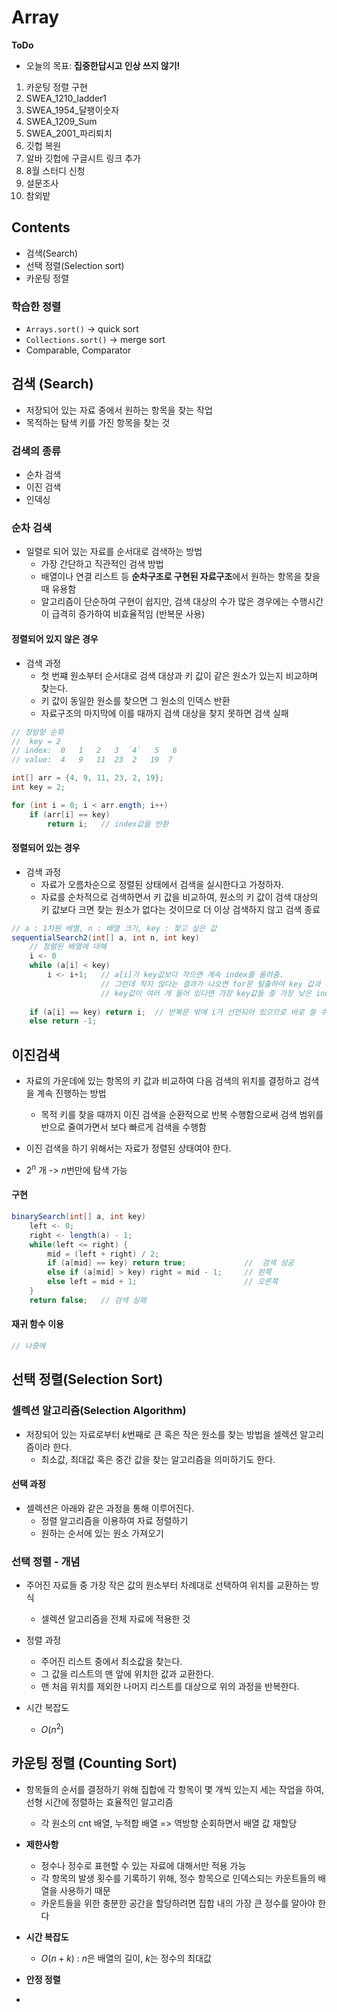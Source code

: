 # Array

**ToDo**

* 오늘의 목표: __집중한답시고 인상 쓰지 않기!__

1. 카운팅 정렬 구현
2. SWEA_1210_ladder1
3. SWEA_1954_달팽이숫자
4. SWEA_1209_Sum
5. SWEA_2001_파리퇴치
6. 깃헙 복원
7. 알바 깃헙에 구글시트 링크 추가
8. 8월 스터디 신청
9. 설문조사
10. 참외밭

## Contents

* 검색(Search)
* 선택 정렬(Selection sort)
* 카운팅 정렬



### 학습한 정렬
* `Arrays.sort()` -> quick sort
* `Collections.sort()` -> merge sort
* Comparable, Comparator


## 검색 (Search)
* 저장되어 있는 자료 중에서 원하는 항목을 찾는 작업
* 목적하는 탐색 키를 가진 항목을 찾는 것

### 검색의 종류
* 순차 검색
* 이진 검색
* 인덱싱

### 순차 검색
* 일렬로 되어 있는 자료를 순서대로 검색하는 방법
  * 가장 간단하고 직관적인 검색 방법
  * 배열이나 연결 리스트 등 **순차구조로 구현된 자료구조**에서 원하는 항목을 찾을 때 유용함
  * 알고리즘이 단순하여 구현이 쉽지만, 검색 대상의 수가 많은 경우에는 수행시간이 급격히 증가하여 비효율적임 (반복문 사용)

#### 정렬되어 있지 않은 경우

* 검색 과정
  * 첫 번쨰 원소부터 순서대로 검색 대상과 키 값이 같은 원소가 있는지 비교하며 찾는다.
  * 키 값이 동일한 원소를 찾으면 그 원소의 인덱스 반환
  * 자료구조의 마지막에 이를 때까지 검색 대상을 찾지 못하면 검색 실패


```java
// 정방향 순회
//  key = 2
// index:  0   1   2   3  `4`   5   6
// value:  4   9   11  23  2   19  7

int[] arr = {4, 9, 11, 23, 2, 19};
int key = 2;

for (int i = 0; i < arr.ength; i++)
    if (arr[i] == key)
        return i;   // index값을 반환
```

#### 정렬되어 있는 경우

* 검색 과정
  * 자료가 오름차순으로 정렬된 상태에서 검색을 실시한다고 가정하자.
  * 자료를 순차적으로 검색하면서 키 값을 비교하여, 원소의 키 값이 검색 대상의 키 값보다 크면 찾는 원소가 없다는 것이므로 더 이상 검색하지 않고 검색 종료

```java
// a : 1차원 배열, n : 배열 크기, key : 찾고 싶은 값
sequentialSearch2(int[] a, int n, int key)
    // 정렬된 배열에 대해
    i <- 0
    while (a[i] < key)
        i <- i+1;   // a[i]가 key값보다 작으면 계속 index를 올려줌.
                    // 그런데 작지 않다는 결과가 나오면 for문 탈출하여 key 값과 비교
                    // key값이 여러 개 들어 있다면 가장 key값들 중 가장 낮은 index가 출력됨 
    
    if (a[i] == key) return i;  // 반복문 밖에 i가 선언되어 있으므로 바로 쓸 수 있음!
    else return -1;
```

## 이진검색
* 자료의 가운데에 있는 항목의 키 값과 비교하여 다음 검색의 위치를 결정하고 검색을 계속 진행하는 방법
  * 목적 키를 찾을 때까지 이진 검색을 순환적으로 반복 수행함으로써 검색 범위를 반으로 줄여가면서 보다 빠르게 검색을 수행함
* 이진 검색을 하기 위해서는 자료가 정렬된 상태여야 한다.

* $2^n$ 개 -> $n$번만에 탐색 가능

#### 구현

```java
binarySearch(int[] a, int key) 
    left <- 0;
    right <- length(a) - 1;
    while(left <= right) {
        mid = (left + right) / 2;   
        if (a[mid] == key) return true;             //  검색 성공
        else if (a[mid] > key) right = mid - 1;     // 왼쪽
        else left = mid + 1;                        // 오른쪽
    }
    return false;   // 검색 실패
```
#### 재귀 함수 이용

```java
// 나중에
```

## 선택 정렬(Selection Sort)

### 셀렉션 알고리즘(Selection Algorithm)
* 저장되어 있는 자료로부터 $k$번째로 큰 혹은 작은 원소를 찾는 방법을 셀렉션 알고리즘이라 한다.
  * 최소값, 최대값 혹은 중간 값을 찾는 알고리즘을 의미하기도 한다.
  
#### 선택 과정
* 셀렉션은 아래와 같은 과정을 통해 이루어진다.
  * 정렬 알고리즘을 이용하여 자료 정렬하기
  * 원하는 순서에 있는 원소 가져오기

### 선택 정렬 - 개념
* 주어진 자료들 중 가장 작은 값의 원소부터 차례대로 선택하여 위치를 교환하는 방식
  * 셀렉션 알고리즘을 전체 자료에 적용한 것
* 정렬 과정
  * 주어진 리스트 중에서 최소값을 찾는다.
  * 그 값을 리스트의 맨 앞에 위치한 값과 교환한다.
  * 맨 처음 위치를 제외한 나머지 리스트를 대상으로 위의 과정을 반복한다.

* 시간 복잡도
  * $O(n^2)$


## 카운팅 정렬 (Counting Sort)
* 항목들의 순서를 결정하기 위해 집합에 각 항목이 몇 개씩 있는지 세는 작업을 하여, 선형 시간에 정렬하는 효율적인 알고리즘
  * 각 원소의 cnt 배열, 누적합 배열 => 역방향 순회하면서 배열 값 재할당

* **제한사항**
  * 정수나 정수로 표현할 수 있는 자료에 대해서만 적용 가능
  * 각 항목의 발생 횟수를 기록하기 위해, 정수 항목으로 인덱스되는 카운트들의 배열을 사용하기 때문
  * 카운트들을 위한 충분한 공간을 할당하려면 집합 내의 가장 큰 정수를 알아야 한다

* **시간 복잡도**
  * $O(n+k)$ : $n$은 배열의 길이, $k$는 정수의 최대값
* **안정 정렬**
* 



